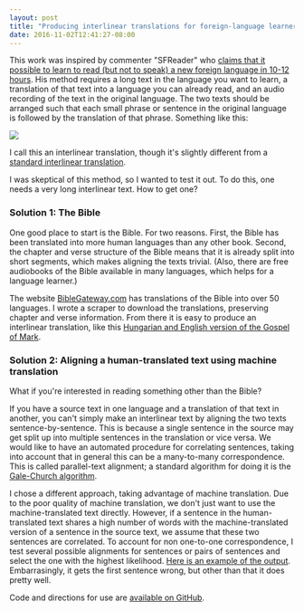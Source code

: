 ```yaml
---
layout: post
title: "Producing interlinear translations for foreign-language learners"
date: 2016-11-02T12:41:27-08:00
---
```


This work was inspired by commenter "SFReader" who [claims that it
possible to learn to read (but not to speak) a new foreign language in 10-12 hours](http://languagehat.com/dont-try-so-hard/#comment-1685834).
His method requires a long text in the language you want to learn,
a translation of that text into a language you can already read, and an audio
recording of the text in the original language. The two texts should be arranged such that
each small phrase or sentence in the original language is followed by the translation of
that phrase. Something like this:

<img src="{{ root_url }}/source/images/interlinear_example1.png" />

I call this an interlinear translation, though it's slightly different from a
[standard interlinear translation](https://en.wikipedia.org/wiki/Interlinear_gloss).

I was skeptical of this method, so I wanted to test it out. To do this, one needs
a very long interlinear text. How to get one?

### Solution 1: The Bible

One good place to start is the Bible. For two reasons. First, the Bible has been translated into more human
languages than any other book. Second, the chapter and verse structure of the Bible
means that it is already split into short segments, which makes aligning the texts trivial. (Also,
there are free audiobooks of the Bible available in many languages, which helps for
a language learner.)

The website [BibleGateway.com](https://www.biblegateway.com/) has translations
of the Bible into over 50 languages. I wrote a scraper to download the translations,
preserving chapter and verse information. From there it is easy to produce an interlinear
translation, like this [Hungarian and English version of the Gospel of Mark](https://rawgit.com/wlevine/translation_interleaver/master/texts/Mark_NT-HU_ESV.html).


### Solution 2: Aligning a human-translated text using machine translation

What if you're interested in reading something other than the Bible?

If you have
a source text in one language and a translation of that text in another, you can't
simply make an interlinear text by aligning the two texts sentence-by-sentence. This is
because a single sentence in the source may get split up into multiple sentences in
the translation or vice versa. We would like to have an automated procedure for
correlating sentences, taking into account that in general this can be a many-to-many
correspondence. This is called parallel-text alignment; a standard algorithm
for doing it is the [Gale-Church algorithm](https://en.wikipedia.org/wiki/Gale%E2%80%93Church_alignment_algorithm).

I chose a different approach, taking advantage of machine translation.
Due to the poor quality of machine translation, we don't just want to use
the machine-translated text directly. However, if a sentence
in the human-translated text shares a high number of words with the machine-translated
version of a sentence in the source text, we assume that these two sentences are correlated.
To account for non one-to-one correspondence, I test several possible alignments
for sentences or pairs of sentences and select the one with the highest likelihood.
[Here is an example of the output](https://rawgit.com/wlevine/translation_interleaver/master/texts/underground_chap1.html). Embarrasingly, it gets the first sentence wrong, but other
than that it does pretty well.

<!--
Bing translate
How to use-possible web interface
how does it perform
How does it work
peek ahead
-->

Code and directions for use are [available on GitHub](https://github.com/wlevine/translation_interleaver).
